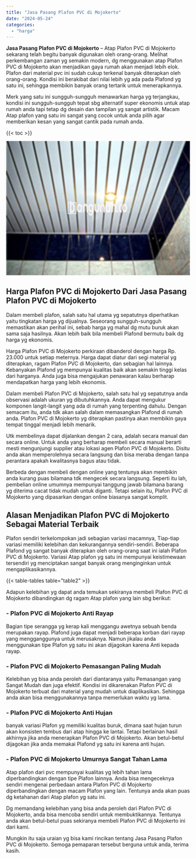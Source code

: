 ```yaml
---
title: "Jasa Pasang Plafon PVC di Mojokerto"
date: "2024-05-24"
categories: 
  - "harga"
---
```


**Jasa Pasang Plafon PVC di Mojokerto** – Atap Plafon PVC di Mojokerto sekarang telah begitu banyak digunakan oleh orang-orang. Melihat perkembangan zaman yg semakin modern, dg menggunakan atap Plafon PVC di Mojokerto akan menjadikan gaya rumah akan menjadi lebih elok. Plafon dari material pvc ini sudah cukup terkenal banyak diterapkan oleh orang-orang. Kondisi ini berakibat dari nilai lebih yg ada pada Plafond yg satu ini, sehingga membikin banyak orang tertarik untuk menerapkannya.

Merk yang satu ini sungguh-sungguh menawarkan harga yg terjangkau, kondisi ini sungguh-sungguh tepat sbg alternatif super ekonomis untuk atap rumah anda tapi tetap dg desain dan tampilan yg sangat artistik. Macam Atap plafon yang satu ini sangat yang cocok untuk anda pilih agar memberikan kesan yang sangat cantik pada rumah anda.

{{< toc >}}

![Jasa Pasang Plafon PVC di Mojokerto](/images/flafond-pvc-murah24.png)

## Harga Plafon PVC di Mojokerto Dari Jasa Pasang Plafon PVC di Mojokerto

Dalam membeli plafon, salah satu hal utama yg sepatutnya diperhatikan yaitu tingkatan harga yg dijualnya. Seseorang sungguh-sungguh memastikan akan perihal ini, sebab harga yg mahal dg mutu buruk akan sama saja hasilnya. Akan lebih baik bila membeli Plafond bermutu baik dg harga yg ekonomis.

Harga Plafon PVC di Mojokerto perkiraan dibanderol dengan harga Rp. 23.000 untuk setiap meternya. Harga dapat diatur dari segi material yg diterapkan, ragam Plafon PVC di Mojokerto, dan sebagian hal lainnya. Kebanyakan Plafond yg mempunyai kualitas baik akan semakin tinggi kelas dari harganya. Anda juga bisa mengajukan penawaran kalau berharap mendapatkan harga yang lebih ekonomis.

Dalam membeli Plafon PVC di Mojokerto, salah satu hal yg sepatutnya anda observasi adalah ukuran yg dibutuhkannya. Anda dapat mengukur komponen langit-langit yang ada di rumah yang terpenting dahulu. Dengan semacam itu, anda tdk akan salah dalam memasangkan Plafond di rumah anda. Plafon PVC di Mojokerto yg diterapkan pastinya akan membikin gaya tempat tinggal menjadi lebih menarik.

Utk membelinya dapat dijalankan dengan 2 cara, adalah secara manual dan secara online. Untuk anda yang berharap membeli secara manual berarti mesti mengunjungi supplier atau lokasi agen Plafon PVC di Mojokerto. Disitu anda akan memperolehnya secara langsung dan bisa meraba dengan tanpa perantara apakah kwalitasnya bagus atau tidak.

Berbeda dengan membeli dengan online yang tentunya akan membikin anda kurang puas bilamana tdk mengecek secara langsung. Seperti itu lah, pembelian online umumnya mempunyai tanggung jawab bilamana barang yg diterima cacat tidak mudah untuk diganti. Tetapi selain itu, Plafon PVC di Mojokerto yang dipasarkan dengan online biasanya sangat komplit.

## Alasan Menjadikan Plafon PVC di Mojokerto Sebagai Material Terbaik

Plafon sendiri terkelompokan jadi sebagian variasi macamnya, Tiap-tiap variasi memiliki kelebihan dan kekurangannya sendiri-sendiri. Beberapa Plafond yg sangat banyak diterapkan oleh orang-orang saat ini ialah Plafon PVC di Mojokerto. Variasi Atap plafon yg satu ini mempunyai keistimewaan tersendiri yg menciptakan sangat banyak orang menginginkan untuk mengaplikasikannya.

{{< table-tables table="table2" >}}

Adapun kelebihan yg dapat anda temukan sekiranya membeli Plafon PVC di Mojokerto dibandingkan dg ragam Atap plafon yang lain sbg berikut:

### \- Plafon PVC di Mojokerto Anti Rayap

Bagian tipe serangga yg kerap kali menggangu awetnya sebuah benda merupakan rayap. Plafond juga dapat menjadi beberapa korban dari rayap yang mengganggunya untuk merusaknya. Namun jikalau anda menggunakan tipe Plafon yg satu ini akan dijagokan karena Anti kepada rayap.

### \- Plafon PVC di Mojokerto Pemasangan Paling Mudah

Kelebihan yg bisa anda peroleh dari diantaranya yaitu Pemasangan yang Sangat Mudah dan juga efektif. Kondisi ini dikarenakan Plafon PVC di Mojokerto terbuat dari material yang mudah untuk diaplikasikan. Sehingga anda akan bisa menggunakannya tanpa memerlukan waktu yg lama.

### \- Plafon PVC di Mojokerto Anti Hujan

banyak variasi Plafon yg memiliki kualitas buruk, dimana saat hujan turun akan konsisten tembus dari atap hingga ke lantai. Tetapi berlainan hasil akhirnya jika anda menerapkan Plafon PVC di Mojokerto. Akan betul-betul dijagokan jika anda memakai Plafond yg satu ini karena anti hujan.

### \- Plafon PVC di Mojokerto Umurnya Sangat Tahan Lama

Atap plafon dari pvc mempunyai kualitas yg lebih tahan lama diperbandingkan dengan tipe Plafon lainnya. Anda bisa mengeceknya sendiri mengenai perbedaan antara Plafon PVC di Mojokerto diperbandingkan dengan macam Plafon yang lain. Tentunya anda akan puas dg ketahanan dari Atap plafon yg satu ini.

Dg memandang kelebihan yang bisa anda peroleh dari Plafon PVC di Mojokerto, anda bisa mencoba sendiri untuk membuktikannya. Tentunya anda akan betul-betul puas sekiranya membeli Plafon PVC di Mojokerto ini dari kami.

Mungkin itu saja uraian yg bisa kami rincikan tentang Jasa Pasang Plafon PVC di Mojokerto. Semoga pemaparan tersebut berguna untuk anda, terima kasih.
